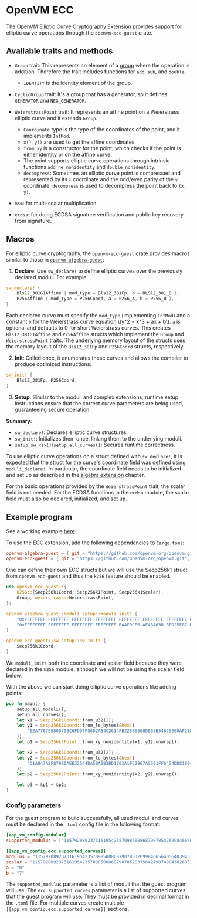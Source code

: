 # OpenVM ECC

The OpenVM Elliptic Curve Cryptography Extension provides support for elliptic curve operations through the `openvm-ecc-guest` crate.

## Available traits and methods

- `Group` trait:
  This represents an element of a [group](<https://en.wikipedia.org/wiki/Group_(mathematics)>) where the operation is addition. Therefore the trait includes functions for `add`, `sub`, and `double`.

  - `IDENTITY` is the identity element of the group.

- `CyclicGroup` trait:
  It's a group that has a generator, so it defines `GENERATOR` and `NEG_GENERATOR`.

- `WeierstrassPoint` trait:
  It represents an affine point on a Weierstrass elliptic curve and it extends `Group`.

  - `Coordinate` type is the type of the coordinates of the point, and it implements `IntMod`.
  - `x()`, `y()` are used to get the affine coordinates
  - `from_xy` is a constructor for the point, which checks if the point is either identity or on the affine curve.
  - The point supports elliptic curve operations through intrinsic functions `add_ne_nonidentity` and `double_nonidentity`.
  - `decompress`: Sometimes an elliptic curve point is compressed and represented by its `x` coordinate and the odd/even parity of the `y` coordinate. `decompress` is used to decompress the point back to `(x, y)`.

- `msm`: for multi-scalar multiplication.

- `ecdsa`: for doing ECDSA signature verification and public key recovery from signature.

## Macros

For elliptic curve cryptography, the `openvm-ecc-guest` crate provides macros similar to those in [`openvm-algebra-guest`](./algebra.md):

1. **Declare**: Use `sw_declare!` to define elliptic curves over the previously declared moduli. For example:

```rust
sw_declare! {
    Bls12_381G1Affine { mod_type = Bls12_381Fp, b = BLS12_381_B },
    P256Affine { mod_type = P256Coord, a = P256_A, b = P256_B },
}
```

Each declared curve must specify the `mod_type` (implementing `IntMod`) and a constant `b` for the Weierstrass curve equation \\(y^2 = x^3 + ax + b\\). `a` is optional and defaults to 0 for short Weierstrass curves.
This creates `Bls12_381G1Affine` and `P256Affine` structs which implement the `Group` and `WeierstrassPoint` traits. The underlying memory layout of the structs uses the memory layout of the `Bls12_381Fp` and `P256Coord` structs, respectively.

2. **Init**: Called once, it enumerates these curves and allows the compiler to produce optimized instructions:

```rust
sw_init! {
    Bls12_381Fp, P256Coord,
}
```

3. **Setup**: Similar to the moduli and complex extensions, runtime setup instructions ensure that the correct curve parameters are being used, guaranteeing secure operation.

**Summary**:

- `sw_declare!`: Declares elliptic curve structures.
- `sw_init!`: Initializes them once, linking them to the underlying moduli.
- `setup_sw_<i>()`/`setup_all_curves()`: Secures runtime correctness.

To use elliptic curve operations on a struct defined with `sw_declare!`, it is expected that the struct for the curve's coordinate field was defined using `moduli_declare!`. In particular, the coordinate field needs to be initialized and set up as described in the [algebra extension](./algebra.md) chapter.

For the basic operations provided by the `WeierstrassPoint` trait, the scalar field is not needed. For the ECDSA functions in the `ecdsa` module, the scalar field must also be declared, initialized, and set up.

## Example program

See a working example [here](https://github.com/openvm-org/openvm/blob/main/crates/toolchain/tests/programs/examples/ec.rs).

To use the ECC extension, add the following dependencies to `Cargo.toml`:

```toml
openvm-algebra-guest = { git = "https://github.com/openvm-org/openvm.git" }
openvm-ecc-guest = { git = "https://github.com/openvm-org/openvm.git", features = ["k256"] }
```

One can define their own ECC structs but we will use the Secp256k1 struct from `openvm-ecc-guest` and thus the `k256` feature should be enabled.

```rust
use openvm_ecc_guest::{
    k256::{Secp256k1Coord, Secp256k1Point, Secp256k1Scalar},
    Group, weierstrass::WeierstrassPoint,
};

openvm_algebra_guest::moduli_setup::moduli_init! {
    "0xFFFFFFFF FFFFFFFF FFFFFFFF FFFFFFFF FFFFFFFF FFFFFFFF FFFFFFFE FFFFFC2F",
    "0xFFFFFFFF FFFFFFFF FFFFFFFF FFFFFFFE BAAEDCE6 AF48A03B BFD25E8C D0364141"
}

openvm_ecc_guest::sw_setup::sw_init! {
    Secp256k1Coord,
}
```

We `moduli_init!` both the coordinate and scalar field because they were declared in the `k256` module, although we will not be using the scalar field below.

With the above we can start doing elliptic curve operations like adding points:

```rust
pub fn main() {
    setup_all_moduli();
    setup_all_curves();
    let x1 = Secp256k1Coord::from_u32(1);
    let y1 = Secp256k1Coord::from_le_bytes(&hex!(
        "EEA7767E580D75BC6FDD7F58D2A84C2614FB22586068DB63B346C6E60AF21842"
    ));
    let p1 = Secp256k1Point::from_xy_nonidentity(x1, y1).unwrap();

    let x2 = Secp256k1Coord::from_u32(2);
    let y2 = Secp256k1Coord::from_le_bytes(&hex!(
        "D1A847A8F879E0AEE32544DA5BA0B3BD1703A1F52867A5601FF6454DD8180499"
    ));
    let p2 = Secp256k1Point::from_xy_nonidentity(x2, y2).unwrap();

    let p3 = &p1 + &p2;
}
```

### Config parameters

For the guest program to build successfully, all used moduli and curves must be declared in the `.toml` config file in the following format:

```toml
[app_vm_config.modular]
supported_modulus = ["115792089237316195423570985008687907853269984665640564039457584007908834671663", "115792089237316195423570985008687907852837564279074904382605163141518161494337"]

[[app_vm_config.ecc.supported_curves]]
modulus = "115792089237316195423570985008687907853269984665640564039457584007908834671663"
scalar = "115792089237316195423570985008687907852837564279074904382605163141518161494337"
a = "0"
b = "7"
```

The `supported_modulus` parameter is a list of moduli that the guest program will use. The `ecc.supported_curves` parameter is a list of supported curves that the guest program will use. They must be provided in decimal format in the `.toml` file. For multiple curves create multiple `[[app_vm_config.ecc.supported_curves]]` sections.
